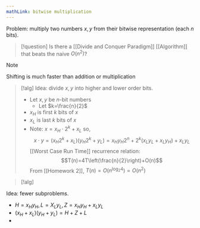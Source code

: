 ```yaml
---
mathLink: bitwise multiplication
---
```


Problem: multiply two numbers $x,y$ from their bitwise representation (each $n$ bits).

>[!question]
>Is there a [[Divide and Conquer Paradigm]] [[Algorithm]] that beats the naive $O(n^{2})$?

>[!note]
>Shifting is much faster than addition or multiplication

>[!alg]
Idea: divide $x,y$ into higher and lower order bits.
>- Let $x,y$ be $n$-bit numbers
>	- Let $k=\frac{n}{2}$
>- $x_{H}$ is first $k$ bits of $x$
>- $x_{L}$ is last $k$ bits of $x$
>- Note: $x=x_{H}\cdot2^{k}+x_{L}$ so,
$$x\cdot y=(x_{H}2^{k}+x_{L})(y_{H}2^{k}+y_{L})=x_{H}y_{H}2^{n}+2^{k}(x_{L}y_{L}+x_{L}y_{H})+x_{L}y_{L}$$
[[Worst Case Run Time]] recurrence relation: $$T(n)=4T\left(\frac{n}{2}\right)+O(n)$$
From [[Homework 2]], $T(n)=O(n^{\log_{2}4})=O(n^{2})$

>[!alg]

Idea: fewer subproblems.
- $H=x_{H}y_{H},L=X_{L}y_{L},Z=x_{H}y_{H}+x_{L}y_{L}$
- $(x_{H}+x_{L})(y_{H}+y_{L})=H+Z+L$
- 